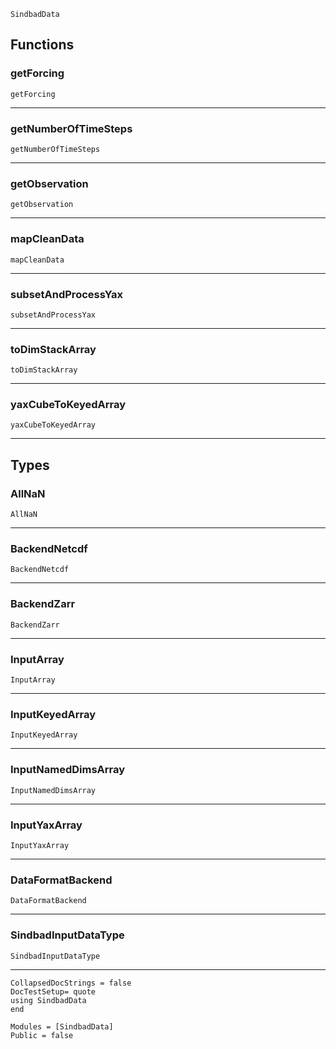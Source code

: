 ```@docs
SindbadData
```
## Functions

### getForcing
```@docs
getForcing
```

----

### getNumberOfTimeSteps
```@docs
getNumberOfTimeSteps
```

----

### getObservation
```@docs
getObservation
```

----

### mapCleanData
```@docs
mapCleanData
```

----

### subsetAndProcessYax
```@docs
subsetAndProcessYax
```

----

### toDimStackArray
```@docs
toDimStackArray
```

----

### yaxCubeToKeyedArray
```@docs
yaxCubeToKeyedArray
```

----

## Types

### AllNaN
```@docs
AllNaN
```

----

### BackendNetcdf
```@docs
BackendNetcdf
```

----

### BackendZarr
```@docs
BackendZarr
```

----

### InputArray
```@docs
InputArray
```

----

### InputKeyedArray
```@docs
InputKeyedArray
```

----

### InputNamedDimsArray
```@docs
InputNamedDimsArray
```

----

### InputYaxArray
```@docs
InputYaxArray
```

----

### DataFormatBackend
```@docs
DataFormatBackend
```

----

### SindbadInputDataType
```@docs
SindbadInputDataType
```

----

```@meta
CollapsedDocStrings = false
DocTestSetup= quote
using SindbadData
end
```

```@autodocs
Modules = [SindbadData]
Public = false
```